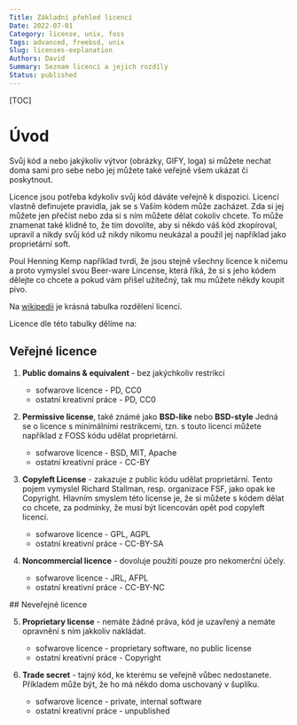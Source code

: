 ```yaml
---
Title: Základní přehled licencí
Date: 2022-07-01
Category: license, unix, foss
Tags: advanced, freebsd, unix
Slug: licenses-explanation
Authors: David
Summary: Seznam licencí a jejich rozdíly
Status: published
---
```


[TOC]

# Úvod

Svůj kód a nebo jakýkoliv výtvor (obrázky, GIFY, loga) si můžete nechat
doma sami pro sebe nebo jej můžete také veřejně všem ukázat či poskytnout.

Licence jsou potřeba kdykoliv svůj kód dáváte veřejně k dispozici.
Licencí vlastně definujete pravidla, jak se s Vaším kódem může zacházet.
Zda si jej můžete jen přečíst nebo zda si s ním můžete dělat cokoliv chcete.
To může znamenat také klidně to, že tím dovolíte, aby si někdo váš kód
zkopíroval, upravil a nikdy svůj kód už nikdy nikomu neukázal a použil jej
například jako proprietární soft.

Poul Henning Kemp například tvrdí, že jsou stejně všechny licence k ničemu
a proto vymyslel svou Beer-ware Lincense, která říká, že si s jeho kódem
dělejte co chcete a pokud vám přišel užitečný, tak mu můžete někdy koupit pivo.

Na [wikipedii](https://en.wikipedia.org/wiki/Permissive_software_license)
je krásná tabulka rozdělení licencí.

Licence dle této tabulky dělíme na:

## Veřejné licence

1. **Public domains & equivalent** - bez jakýchkoliv restrikcí
    * sofwarove licence - PD, CC0
    * ostatní kreativní práce - PD, CC0

2. **Permissive license**, také známé jako **BSD-like** nebo **BSD-style**
Jedná se o licence s minimálními restrikcemi, tzn. s touto licencí můžete
například z FOSS kódu udělat proprietární.
    * sofwarove licence - BSD, MIT, Apache
    * ostatní kreativní práce - CC-BY

3. **Copyleft License** - zakazuje z public kódu udělat proprietární. Tento
pojem vymyslel Richard Stallman, resp. organizace FSF, jako opak ke Copyright.
Hlavním smyslem této license je, že si můžete s kódem dělat co chcete, za
podmínky, že musí být licencován opět pod copyleft licencí.
    * sofwarove licence - GPL, AGPL
    * ostatní kreativní práce - CC-BY-SA

4. **Noncommercial licence** - dovoluje použití pouze pro nekomerční účely.
    * sofwarove licence - JRL, AFPL
    * ostatní kreativní práce - CC-BY-NC

## Neveřejné licence

5. **Proprietary license** - nemáte žádné práva, kód je uzavřený a nemáte
opravnění s ním jakkoliv nakládat.
    * sofwarove licence - proprietary software, no public license
    * ostatní kreativní práce - Copyright

6. **Trade secret** - tajný kód, ke kterému se veřejně vůbec nedostanete.
Příkladem může být, že ho má někdo doma uschovaný v šuplíku.
    * sofwarove licence - private, internal software
    * ostatní kreativní práce - unpublished